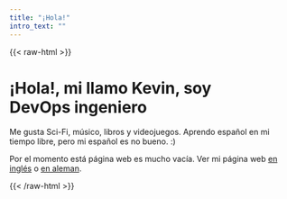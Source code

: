 ```yaml
---
title: "¡Hola!"
intro_text: ""
---
```

{{< raw-html >}}
<div class="intro-splash">
    <div class="intro-splash__content">
        <h1 class="txt--ultra-large">¡Hola!, mi llamo Kevin, soy <br><span class="wavy-text wavy-text--inline" data-css-text="DevOasinaeniero">DevOps ingeniero</span></h1>
        <p class="txt--large">Me gusta Sci-Fi, músico, libros y videojuegos. Aprendo español en mi tiempo libre, pero mi español es no bueno. :)</p>
        <p class="txt--medium">Por el momento está página web es mucho vacía. Ver mi página web <a href="/">en inglés</a> o <a href="/de/">en aleman</a>.</p>
    </div>
</div>
{{< /raw-html >}}